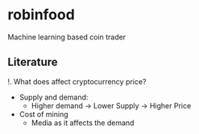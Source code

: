 # robinfood
Machine learning based coin trader

## Literature

!. What does affect cryptocurrency price?
- Supply and demand:
	*	Higher demand -> Lower Supply -> Higher Price
-	Cost of mining
	*	Media as it affects the demand
